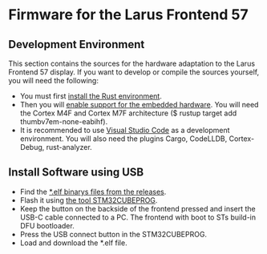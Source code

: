 Firmware for the Larus Frontend 57
===

Development Environment
---
This section contains the sources for the hardware adaptation to the Larus Frontend 57 display. If you want to develop or compile the sources yourself, you will need the following:
- You must first [install the Rust environment](https://www.rust-lang.org/tools/install). 
- Then you will [enable support for the embedded hardware](https://docs.rust-embedded.org/book/intro/install.html). You will need the Cortex M4F and Cortex M7F architecture ($ rustup target add thumbv7em-none-eabihf).
- It is recommended to use [Visual Studio Code](https://code.visualstudio.com/) as a development environment. You will also need the plugins Cargo, CodeLLDB, Cortex-Debug, rust-analyzer.

Install Software using USB
---
- Find the [*.elf binarys files from the releases](https://github.com/larus-breeze/sw_frontend_rs/releases).
- Flash it using [the tool STM32CUBEPROG](https://www.st.com/en/development-tools/stm32cubeprog.html).
- Keep the button on the backside of the frontend pressed and insert the USB-C cable connected to a PC. The frontend with boot to STs build-in DFU bootloader.
- Press the USB connect button in the STM32CUBEPROG.
- Load and download the *.elf file.